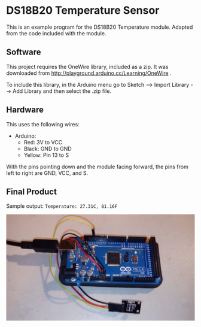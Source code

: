 # DS18B20 Temperature Sensor

This is an example program for the DS18B20 Temperature module. Adapted from the code included with the module.



## Software

This project requires the OneWire library, included as a zip. It was downloaded from http://playground.arduino.cc/Learning/OneWire .

To include this library, in the Arduino menu go to Sketch --> Import Library --> Add Library and then select the .zip file.

## Hardware

This uses the following wires:
- Arduino:
  - Red: 3V to VCC
  - Black: GND to GND
  - Yellow:  Pin 13 to S


With the pins pointing down and the module facing forward, the pins from left to right are GND, VCC, and S.




## Final Product

Sample output: `Temperature: 27.31C, 81.16F`

![wiring](wiring.jpg)

